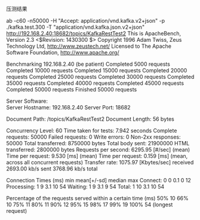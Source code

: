 

压测结果

ab -c60 -n50000  -H "Accept: application/vnd.kafka.v2+json" -p ./kafka.test.300 -T "application/vnd.kafka.json.v2+json"  http://192.168.2.40:18682/topics/KafkaRestTest2
This is ApacheBench, Version 2.3 <$Revision: 1430300 $>
Copyright 1996 Adam Twiss, Zeus Technology Ltd, http://www.zeustech.net/
Licensed to The Apache Software Foundation, http://www.apache.org/

Benchmarking 192.168.2.40 (be patient)
Completed 5000 requests
Completed 10000 requests
Completed 15000 requests
Completed 20000 requests
Completed 25000 requests
Completed 30000 requests
Completed 35000 requests
Completed 40000 requests
Completed 45000 requests
Completed 50000 requests
Finished 50000 requests


Server Software:        
Server Hostname:        192.168.2.40
Server Port:            18682

Document Path:          /topics/KafkaRestTest2
Document Length:        56 bytes

Concurrency Level:      60
Time taken for tests:   7.942 seconds
Complete requests:      50000
Failed requests:        0
Write errors:           0
Non-2xx responses:      50000
Total transferred:      8750000 bytes
Total body sent:        21900000
HTML transferred:       2800000 bytes
Requests per second:    6295.95 [#/sec] (mean)
Time per request:       9.530 [ms] (mean)
Time per request:       0.159 [ms] (mean, across all concurrent requests)
Transfer rate:          1075.97 [Kbytes/sec] received
                        2693.00 kb/s sent
                        3768.96 kb/s total

Connection Times (ms)
              min  mean[+/-sd] median   max
Connect:        0    0   0.1      0      12
Processing:     1    9   3.1     10      54
Waiting:        1    9   3.1      9      54
Total:          1   10   3.1     10      54

Percentage of the requests served within a certain time (ms)
  50%     10
  66%     10
  75%     11
  80%     11
  90%     12
  95%     15
  98%     17
  99%     19
 100%     54 (longest request)